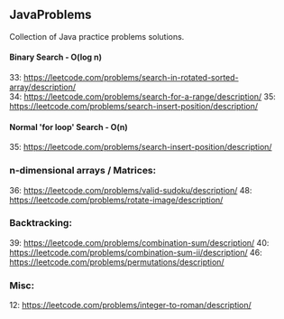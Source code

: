 ## JavaProblems

Collection of Java practice problems solutions.


#### Binary Search - O(log n)
33: https://leetcode.com/problems/search-in-rotated-sorted-array/description/  
34: https://leetcode.com/problems/search-for-a-range/description/
35: https://leetcode.com/problems/search-insert-position/description/

#### Normal 'for loop' Search - O(n)
35: https://leetcode.com/problems/search-insert-position/description/

### n-dimensional arrays / Matrices:
36: https://leetcode.com/problems/valid-sudoku/description/
48: https://leetcode.com/problems/rotate-image/description/

### Backtracking:
39: https://leetcode.com/problems/combination-sum/description/
40: https://leetcode.com/problems/combination-sum-ii/description/
46: https://leetcode.com/problems/permutations/description/

### Misc:
12: https://leetcode.com/problems/integer-to-roman/description/